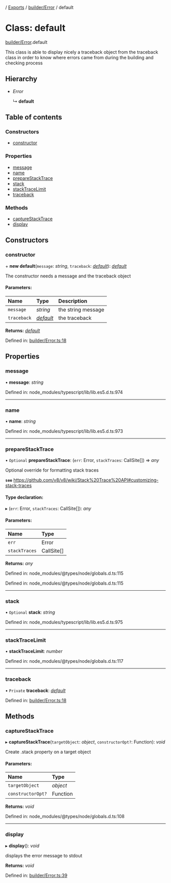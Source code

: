 [](../README.md) / [Exports](../modules.md) / [builder/Error](../modules/builder_error.md) / default

# Class: default

[builder/Error](../modules/builder_error.md).default

This class is able to display nicely a traceback object from
the traceback class in order to know where errors came from during
the building and checking process

## Hierarchy

* *Error*

  ↳ **default**

## Table of contents

### Constructors

- [constructor](builder_error.default.md#constructor)

### Properties

- [message](builder_error.default.md#message)
- [name](builder_error.default.md#name)
- [prepareStackTrace](builder_error.default.md#preparestacktrace)
- [stack](builder_error.default.md#stack)
- [stackTraceLimit](builder_error.default.md#stacktracelimit)
- [traceback](builder_error.default.md#traceback)

### Methods

- [captureStackTrace](builder_error.default.md#capturestacktrace)
- [display](builder_error.default.md#display)

## Constructors

### constructor

\+ **new default**(`message`: *string*, `traceback`: [*default*](builder_traceback.default.md)): [*default*](builder_error.default.md)

The constructor needs a message and the traceback object

#### Parameters:

Name | Type | Description |
:------ | :------ | :------ |
`message` | *string* | the string message   |
`traceback` | [*default*](builder_traceback.default.md) | the traceback    |

**Returns:** [*default*](builder_error.default.md)

Defined in: [builder/Error.ts:18](https://github.com/onzag/itemize/blob/11a98dec/builder/Error.ts#L18)

## Properties

### message

• **message**: *string*

Defined in: node_modules/typescript/lib/lib.es5.d.ts:974

___

### name

• **name**: *string*

Defined in: node_modules/typescript/lib/lib.es5.d.ts:973

___

### prepareStackTrace

• `Optional` **prepareStackTrace**: (`err`: Error, `stackTraces`: CallSite[]) => *any*

Optional override for formatting stack traces

**`see`** https://github.com/v8/v8/wiki/Stack%20Trace%20API#customizing-stack-traces

#### Type declaration:

▸ (`err`: Error, `stackTraces`: CallSite[]): *any*

#### Parameters:

Name | Type |
:------ | :------ |
`err` | Error |
`stackTraces` | CallSite[] |

**Returns:** *any*

Defined in: node_modules/@types/node/globals.d.ts:115

Defined in: node_modules/@types/node/globals.d.ts:115

___

### stack

• `Optional` **stack**: *string*

Defined in: node_modules/typescript/lib/lib.es5.d.ts:975

___

### stackTraceLimit

• **stackTraceLimit**: *number*

Defined in: node_modules/@types/node/globals.d.ts:117

___

### traceback

• `Private` **traceback**: [*default*](builder_traceback.default.md)

Defined in: [builder/Error.ts:18](https://github.com/onzag/itemize/blob/11a98dec/builder/Error.ts#L18)

## Methods

### captureStackTrace

▸ **captureStackTrace**(`targetObject`: *object*, `constructorOpt?`: Function): *void*

Create .stack property on a target object

#### Parameters:

Name | Type |
:------ | :------ |
`targetObject` | *object* |
`constructorOpt?` | Function |

**Returns:** *void*

Defined in: node_modules/@types/node/globals.d.ts:108

___

### display

▸ **display**(): *void*

displays the error message to stdout

**Returns:** *void*

Defined in: [builder/Error.ts:39](https://github.com/onzag/itemize/blob/11a98dec/builder/Error.ts#L39)
